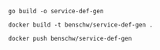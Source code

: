 


	go build -o service-def-gen

	docker build -t benschw/service-def-gen .

	docker push benschw/service-def-gen